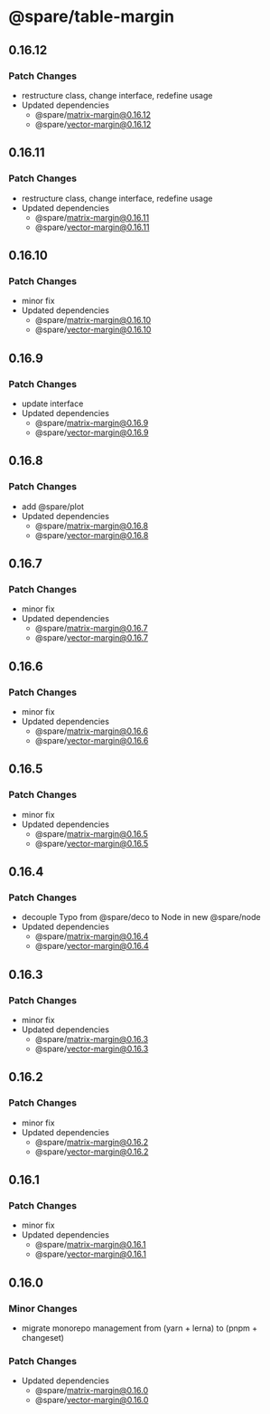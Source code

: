 # @spare/table-margin

## 0.16.12

### Patch Changes

- restructure class, change interface, redefine usage
- Updated dependencies
  - @spare/matrix-margin@0.16.12
  - @spare/vector-margin@0.16.12

## 0.16.11

### Patch Changes

- restructure class, change interface, redefine usage
- Updated dependencies
  - @spare/matrix-margin@0.16.11
  - @spare/vector-margin@0.16.11

## 0.16.10

### Patch Changes

- minor fix
- Updated dependencies
  - @spare/matrix-margin@0.16.10
  - @spare/vector-margin@0.16.10

## 0.16.9

### Patch Changes

- update interface
- Updated dependencies
  - @spare/matrix-margin@0.16.9
  - @spare/vector-margin@0.16.9

## 0.16.8

### Patch Changes

- add @spare/plot
- Updated dependencies
  - @spare/matrix-margin@0.16.8
  - @spare/vector-margin@0.16.8

## 0.16.7

### Patch Changes

- minor fix
- Updated dependencies
  - @spare/matrix-margin@0.16.7
  - @spare/vector-margin@0.16.7

## 0.16.6

### Patch Changes

- minor fix
- Updated dependencies
  - @spare/matrix-margin@0.16.6
  - @spare/vector-margin@0.16.6

## 0.16.5

### Patch Changes

- minor fix
- Updated dependencies
  - @spare/matrix-margin@0.16.5
  - @spare/vector-margin@0.16.5

## 0.16.4

### Patch Changes

- decouple Typo from @spare/deco to Node in new @spare/node
- Updated dependencies
  - @spare/matrix-margin@0.16.4
  - @spare/vector-margin@0.16.4

## 0.16.3

### Patch Changes

- minor fix
- Updated dependencies
  - @spare/matrix-margin@0.16.3
  - @spare/vector-margin@0.16.3

## 0.16.2

### Patch Changes

- minor fix
- Updated dependencies
  - @spare/matrix-margin@0.16.2
  - @spare/vector-margin@0.16.2

## 0.16.1

### Patch Changes

- minor fix
- Updated dependencies
  - @spare/matrix-margin@0.16.1
  - @spare/vector-margin@0.16.1

## 0.16.0

### Minor Changes

- migrate monorepo management from (yarn + lerna) to (pnpm + changeset)

### Patch Changes

- Updated dependencies
  - @spare/matrix-margin@0.16.0
  - @spare/vector-margin@0.16.0
